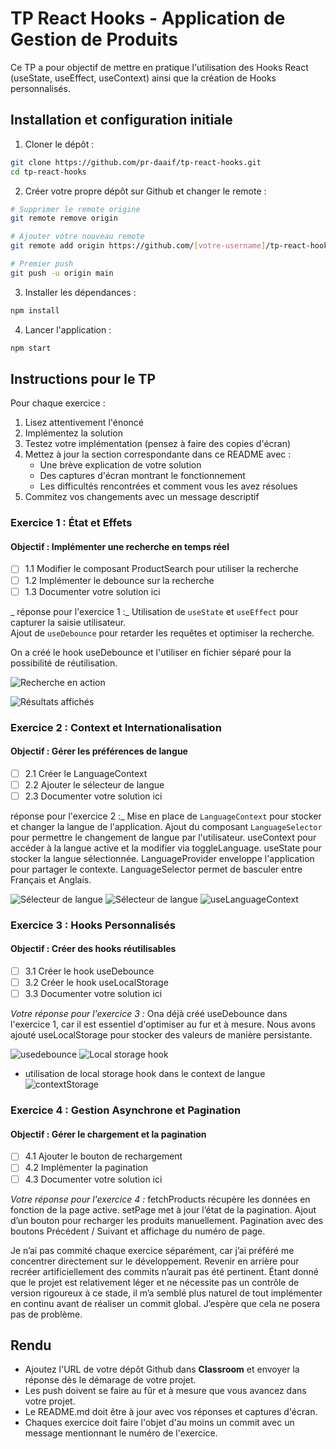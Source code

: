 # TP React Hooks - Application de Gestion de Produits

Ce TP a pour objectif de mettre en pratique l'utilisation des Hooks React (useState, useEffect, useContext) ainsi que la création de Hooks personnalisés.

## Installation et configuration initiale

1. Cloner le dépôt :
```bash
git clone https://github.com/pr-daaif/tp-react-hooks.git
cd tp-react-hooks
```

2. Créer votre propre dépôt sur Github et changer le remote :
```bash
# Supprimer le remote origine
git remote remove origin

# Ajouter votre nouveau remote
git remote add origin https://github.com/[votre-username]/tp-react-hooks.git

# Premier push
git push -u origin main
```

3. Installer les dépendances :
```bash
npm install
```

4. Lancer l'application :
```bash
npm start
```

## Instructions pour le TP

Pour chaque exercice :
1. Lisez attentivement l'énoncé
2. Implémentez la solution
3. Testez votre implémentation (pensez à faire des copies d'écran)
4. Mettez à jour la section correspondante dans ce README avec :
   - Une brève explication de votre solution
   - Des captures d'écran montrant le fonctionnement
   - Les difficultés rencontrées et comment vous les avez résolues
5. Commitez vos changements avec un message descriptif

### Exercice 1 : État et Effets 
#### Objectif : Implémenter une recherche en temps réel

- [ ] 1.1 Modifier le composant ProductSearch pour utiliser la recherche
- [ ] 1.2 Implémenter le debounce sur la recherche
- [ ] 1.3 Documenter votre solution ici

_ réponse pour l'exercice 1 :_
Utilisation de `useState` et `useEffect` pour capturer la saisie utilisateur.  
Ajout de `useDebounce` pour retarder les requêtes et optimiser la recherche.

On a créé le hook useDebounce et l'utiliser en fichier séparé pour la possibilité de réutilisation.

![Recherche en action](screens/Ex1.png)

![Résultats affichés](screens/Ex1-2.png)

### Exercice 2 : Context et Internationalisation
#### Objectif : Gérer les préférences de langue

- [ ] 2.1 Créer le LanguageContext
- [ ] 2.2 Ajouter le sélecteur de langue
- [ ] 2.3 Documenter votre solution ici

 réponse pour l'exercice 2 :_
Mise en place de `LanguageContext` pour stocker et changer la langue de l'application.
Ajout du composant `LanguageSelector` pour permettre le changement de langue par l'utilisateur.
useContext pour accéder à la langue active et la modifier via toggleLanguage.
useState pour stocker la langue sélectionnée.
LanguageProvider enveloppe l'application pour partager le contexte.
LanguageSelector permet de basculer entre Français et Anglais.

![Sélecteur de langue](screens/Ex2.png)
![Sélecteur de langue](screens/Ex2-2.png)
![useLanguageContext](screens/Ex2-code.png)



### Exercice 3 : Hooks Personnalisés
#### Objectif : Créer des hooks réutilisables

- [ ] 3.1 Créer le hook useDebounce
- [ ] 3.2 Créer le hook useLocalStorage
- [ ] 3.3 Documenter votre solution ici

_Votre réponse pour l'exercice 3 :_
Ona déjà créé useDebounce dans l'exercice 1, car il est essentiel d'optimiser au fur et à mesure.
Nous avons ajouté useLocalStorage pour stocker des valeurs de manière persistante.

![usedebounce](screens/usedebounce.png)
![Local storage hook](screens/useLocalStorage.png)
- utilisation de local storage hook dans le context de langue
![contextStorage](screens/context-storage.png)


### Exercice 4 : Gestion Asynchrone et Pagination
#### Objectif : Gérer le chargement et la pagination

- [ ] 4.1 Ajouter le bouton de rechargement
- [ ] 4.2 Implémenter la pagination
- [ ] 4.3 Documenter votre solution ici

_Votre réponse pour l'exercice 4 :_
fetchProducts récupère les données en fonction de la page active.
setPage met à jour l’état de la pagination.
Ajout d’un bouton pour recharger les produits manuellement.
Pagination avec des boutons Précédent / Suivant et affichage du numéro de page.

Je n’ai pas commité chaque exercice séparément, car j’ai préféré me concentrer directement sur le développement. Revenir en arrière pour recréer artificiellement des commits n’aurait pas été pertinent. Étant donné que le projet est relativement léger et ne nécessite pas un contrôle de version rigoureux à ce stade, il m’a semblé plus naturel de tout implémenter en continu avant de réaliser un commit global. J’espère que cela ne posera pas de problème.


## Rendu

- Ajoutez l'URL de votre dépôt Github dans  **Classroom** et envoyer la réponse dès le démarage de votre projet.
- Les push doivent se faire au fûr et à mesure que vous avancez dans votre projet.
- Le README.md doit être à jour avec vos réponses et captures d'écran. 
- Chaques exercice doit faire l'objet d'au moins un commit avec un message mentionnant le numéro de l'exercice.
